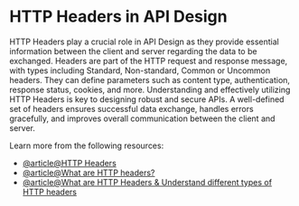 # HTTP Headers in API Design

HTTP Headers play a crucial role in API Design as they provide essential information between the client and server regarding the data to be exchanged. Headers are part of the HTTP request and response message, with types including Standard, Non-standard, Common or Uncommon headers. They can define parameters such as content type, authentication, response status, cookies, and more. Understanding and effectively utilizing HTTP Headers is key to designing robust and secure APIs. A well-defined set of headers ensures successful data exchange, handles errors gracefully, and improves overall communication between the client and server.

Learn more from the following resources:

- [@article@HTTP Headers](https://developer.mozilla.org/en-US/docs/Web/HTTP/Headers)
- [@article@What are HTTP headers?](https://blog.postman.com/what-are-http-headers/)
- [@article@What are HTTP Headers & Understand different types of HTTP headers](https://requestly.com/blog/what-are-http-headers-understand-different-types-of-http-headers/)